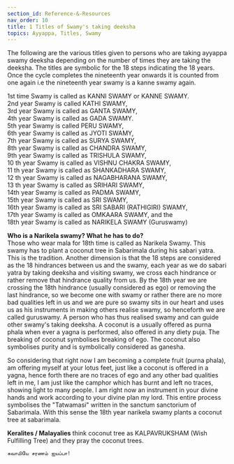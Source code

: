 ```yaml
---
section_id: Reference-&-Resources
nav_order: 10
title: 1 Titles of Swamy's taking deeksha
topics: Ayyappa, Titles, Swamy
---
```


The following are the various titles given to persons who are taking ayyappa swamy deeksha depending on the number of times they are taking the deeksha. The titles are symbolic for the 18 steps indicating the 18 years. Once the cycle completes the nineteenth year onwards it is counted from one again i.e the nineteenth year swamy is a kanne swamy again.

1st time Swamy is called as KANNI SWAMY or KANNE SWAMY.\
2nd year Swamy is called KATHI SWAMY,\
3rd year Swamy is called as GANTA SWAMY,\
4th year Swamy is called as GADA SWAMY.\
5th year Swamy is called PERU SWAMY,\
6th year Swamy is called as JYOTI SWAMY,\
7th year Swamy is called as SURYA SWAMY,\
8th year Swamy is called as CHANDRA SWAMY,\
9th year Swamy is called as TRISHULA SWAMY,\
10 th year Swamy is called as VISHNU CHAKRA SWAMY,\
11 th year Swamy is called as SHANKADHARA SWAMY,\
12 th year Swamy is called as NAGABHARANA SWAMY,\
13 th year Swamy is called as SRIHARI SWAMY,\
14th year Swamy is called as PADMA SWAMY,\
15th year Swamy is called as SRI SWAMY,\
16th year Swamy is called as SRI SABARI (RATHIGIRI) SWAMY,\
17th year Swamy is called as OMKAARA SWAMY, and the\
18th year Swamy is called as NARIKELA SWAMY (Guruswamy)


**Who is a Narikela swamy? What he has to do?**\
Those who wear mala for 18th time is called as Narikela Swamy. This swamy has to plant a coconut tree in Sabarimala during his sabari yatra. This is the tradition. Another dimension is that the 18 steps are considered as the 18 hindrances between us and the swamy, each year as we do sabari yatra by taking deeksha and visiting swamy, we cross each hindrance or rather remove that hindrance quality from us. By the 18th year we are crossing the 18th hindrance (usually considered as ego) or removing the last hindrance, so we become one with swamy or rather there are no more bad qualities left in us and we are pure so swamy sits in our heart and uses us as his instruments in making others realise swamy, so henceforth we are called guruswamy. A person who has thus realised swamy and can guide other swamy's taking deeksha. A coconut is a usually offered as purna phala when ever a yagna is performed, also offered in any diety puja. The breaking of coconut symbolises breaking of ego. The coconut also symbolises purity and is symbolically considered as ganesha.

So considering that right now I am becoming a complete fruit (purna phala), am offering myself at your lotus feet, just like a coconut is offered in a yagna, hence forth there are no traces of ego and any other bad qualities left in me, I am just like the camphor which has burnt and left no traces, showing light to many people. I am right now an instrument in your divine hands and work according to your divine plan my lord. This entire process symbolises the "Tatwamasi" written in the sanctum sanctorium of Sabarimala. With this sense the 18th year narikela swamy plants a coconut tree at sabarimala.

**Keralites / Malayalies** think  coconut tree as KALPAVRUKSHAM (Wish Fulfilling Tree)  and  they pray the coconut trees.


`சுவாமியே சரணம் ஐயப்பா!`

